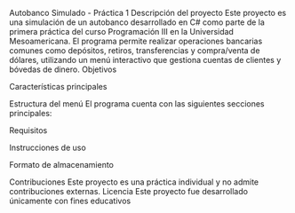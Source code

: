 Autobanco Simulado - Práctica 1
Descripción del proyecto
Este proyecto es una simulación de un autobanco desarrollado en C# como parte de la primera práctica del curso Programación III en la Universidad Mesoamericana. El programa permite realizar operaciones bancarias comunes como depósitos, retiros, transferencias y compra/venta de dólares, utilizando un menú interactivo que gestiona cuentas de clientes y bóvedas de dinero.
Objetivos

Características principales

Estructura del menú
El programa cuenta con las siguientes secciones principales:

Requisitos

Instrucciones de uso

Formato de almacenamiento

Contribuciones
Este proyecto es una práctica individual y no admite contribuciones externas.
Licencia
Este proyecto fue desarrollado únicamente con fines educativos
